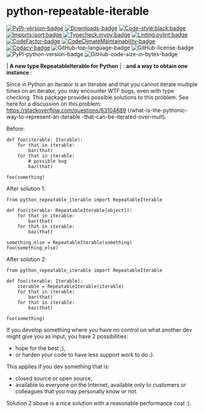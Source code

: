 # python-repeatable-iterable

[![PyPI-version-badge]][PyPI-package-page]
[![Downloads-badge]][PyPIStats-package-page]
[![Code-style:black:badge]][Black-GitHub.com]
[![Imports:isort:badge]][Isort-GitHub.io]
[![Typecheck:mypy:badge]][Typecheck-mypy-lang.org]
[![Linting:pylint:badge]][Pylint-GitHub.com]
[![CodeFactor-badge]][CodeFactor-package-page]
[![CodeClimateMaintainability-badge]][CodeClimateM13y-package-page]
[![Codacy-badge]][Codacy-package-page]
![GitHub-top-language-badge]
![GitHub-license-badge]
![PyPI-python-version-badge]
![GitHub-code-size-in-bytes-badge]

| **A new type RepeatableIterable for Python** |
:     **and a way to obtain one instance**     :


Since in Python an Iterator is an Iterable
and that you cannot iterate multiple times on an iterator,
you may encounter WTF bugs, even with type checking.
This package provides possible solutions to this problem.
See here for a discussion on this problem:
<https://stackoverflow.com/questions/63104689>
(/what-is-the-pythonic-way-to-represent-an-iterable
-that-can-be-iterated-over-mult).

Before:
```python3
def foo(iterable: Iterable):
    for that in iterable:
        bar(that)
    for that in iterable:
        # possible bug
        baz(that)

foo(something)
```

After solution 1:
```python3
from python_repeatable_iterable import RepeatableIterable

def foo(iterable: RepeatableIterable[object]):
    for that in iterable:
        bar(that)
    for that in iterable:
        baz(that)

something_else = RepeatableIterable(something)
foo(something_else)
```

After solution 2:
```python3
from python_repeatable_iterable import RepeatableIterable

def foo(iterable: Iterable):
    iterable = RepeatableIterable(iterable)
    for that in iterable:
        bar(that)
    for that in iterable:
        baz(that)

foo(something)
```

If you develop something where you have no control on
what another dev might give you as input,
you have 2 possibilities:

- hope for the best ;),
- or harden your code to have less support work to do :).

This applies if you dev something that is:

- closed source or open source,
- available to everyone on the Internet,
  available only to customers or colleagues
  that you may personally know or not.

Solution 2 above is a nice solution
with a reasonable performance cost :).

[PyPI-version-badge]: https://img.shields.io/pypi/v/python-repeatable-iterable.svg

[PyPI-package-page]: https://pypi.org/project/python-repeatable-iterable/

[Downloads-badge]: https://img.shields.io/pypi/dm/python-repeatable-iterable

[PyPIStats-package-page]: https://pypistats.org/packages/python-repeatable-iterable

[Code-style:black:badge]: https://img.shields.io/badge/code%20style-black-000000.svg

[Black-GitHub.com]: https://github.com/psf/black

[Imports:isort:badge]: https://img.shields.io/badge/%20imports-isort-%231674b1?style=flat&labelColor=ef8336

[Isort-GitHub.io]: https://pycqa.github.io/isort/

[Typecheck:mypy:badge]: https://www.mypy-lang.org/static/mypy_badge.svg

[Typecheck-mypy-lang.org]: https://mypy-lang.org/

[Linting:pylint:badge]: https://img.shields.io/badge/linting-pylint-yellowgreen

[Pylint-GitHub.com]: https://github.com/pylint-dev/pylint

[CodeFactor-badge]: https://www.codefactor.io/repository/github/llyaudet/python-repeatable-iterable/badge/main

[CodeFactor-package-page]: https://www.codefactor.io/repository/github/llyaudet/python-repeatable-iterable/overview/main

[CodeClimateMaintainability-badge]: https://api.codeclimate.com/v1/badges/89044bfd52999e4f07f6/maintainability

[CodeClimateM13y-package-page]: https://codeclimate.com/github/LLyaudet/python-repeatable-iterable/maintainability

[Codacy-badge]: https://app.codacy.com/project/badge/Grade/1c70116c2d714e3889606519937cb11d

[Codacy-package-page]: https://app.codacy.com/gh/LLyaudet/python-repeatable-iterable/dashboard?utm_source=gh&utm_medium=referral&utm_content=&utm_campaign=Badge_grade

[GitHub-top-language-badge]: https://img.shields.io/github/languages/top/llyaudet/python-repeatable-iterable

[GitHub-license-badge]: https://img.shields.io/github/license/llyaudet/python-repeatable-iterable

[PyPI-python-version-badge]: https://img.shields.io/pypi/pyversions/python-repeatable-iterable

[GitHub-code-size-in-bytes-badge]: https://img.shields.io/github/languages/code-size/llyaudet/python-repeatable-iterable

